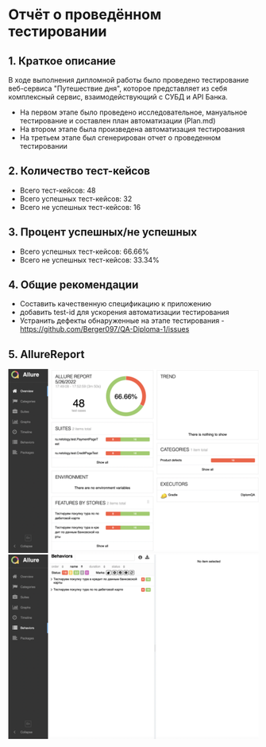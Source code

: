 # Отчёт о проведённом тестировании
## 1. Краткое описание
В ходе выполнения дипломной работы было проведено тестирование веб-сервиса "Путешествие дня", которое представляет из себя комплексный сервис, взаимодействующий с СУБД и API Банка.
- На первом этапе было проведено исследовательное, мануальное тестирование и составлен план автоматизации (Plan.md)
- На втором этапе была произведена автоматизация тестирования
- На третьем этапе был сгенерирован отчет о проведенном тестировании
## 2. Количество тест-кейсов
- Всего тест-кейсов: 48 
- Всего успешных тест-кейсов: 32
- Всего не успешных тест-кейсов: 16
## 3. Процент успешных/не успешных
- Всего успешных тест-кейсов: 66.66%
- Всего не успешных тест-кейсов: 33.34%
## 4. Общие рекомендации
- Составить качественную спецификацию к приложению
- добавить test-id для ускорения автоматизации тестирования
- Устранить дефекты обнаруженные на этапе тестирования - https://github.com/Berger097/QA-Diploma-1/issues
## 5. AllureReport
![](https://github.com/Berger097/QA-Diploma-1/blob/main/documentation/AllureReport/AllureReport%209.png)
![](https://github.com/Berger097/QA-Diploma-1/blob/main/documentation/AllureReport/AllureReport%2010.png)

